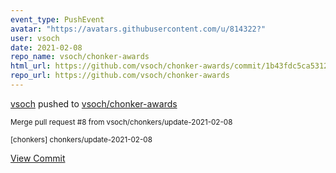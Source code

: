 ```yaml
---
event_type: PushEvent
avatar: "https://avatars.githubusercontent.com/u/814322?"
user: vsoch
date: 2021-02-08
repo_name: vsoch/chonker-awards
html_url: https://github.com/vsoch/chonker-awards/commit/1b43fdc5ca5312d004dd8e2ff9c8bb044c6bd735
repo_url: https://github.com/vsoch/chonker-awards
---
```


<a href='https://github.com/vsoch' target='_blank'>vsoch</a> pushed to <a href='https://github.com/vsoch/chonker-awards' target='_blank'>vsoch/chonker-awards</a>

<small>Merge pull request #8 from vsoch/chonkers/update-2021-02-08

[chonkers] chonkers/update-2021-02-08</small>

<a href='https://github.com/vsoch/chonker-awards/commit/1b43fdc5ca5312d004dd8e2ff9c8bb044c6bd735' target='_blank'>View Commit</a>